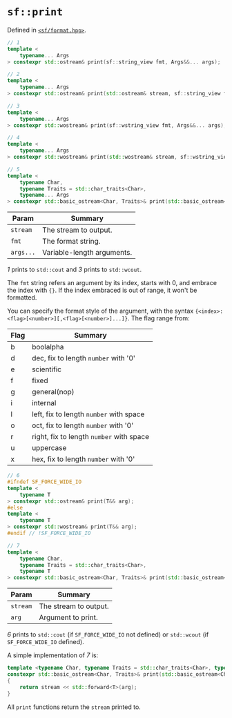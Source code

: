 # `sf::print`
Defined in [`<sf/format.hpp>`](./index.md).
``` c++
// 1
template <
    typename... Args
> constexpr std::ostream& print(sf::string_view fmt, Args&&... args);

// 2
template <
    typename... Args
> constexpr std::ostream& print(std::ostream& stream, sf::string_view fmt, Args&&... args);

// 3
template <
    typename... Args
> constexpr std::wostream& print(sf::wstring_view fmt, Args&&... args);

// 4
template <
    typename... Args
> constexpr std::wostream& print(std::wostream& stream, sf::wstring_view fmt, Args&&... args);

// 5
template <
    typename Char, 
    typename Traits = std::char_traits<Char>, 
    typename... Args
> constexpr std::basic_ostream<Char, Traits>& print(std::basic_ostream<Char, Traits>& stream, sf::basic_string_view<Char, Traits> fmt, Args&&... args);
```

|Param|Summary|
|-|-|
|`stream`|The stream to output.|
|`fmt`|The format string.|
|`args...`|Variable-length arguments.|

*1* prints to `std::cout` and *3* prints to `std::wcout`.

The `fmt` string refers an argument by its index, starts with 0, and embrace the index with `{}`. If the index embraced is out of range, it won't be formatted.

You can specify the format style of the argument, with the syntax `{<index>:<flag>[<number>][,<flag>[<number>]...]}`. The flag range from:

|Flag|Summary|
|-|-|
|b|boolalpha|
|d|dec, fix to length `number` with '0'|
|e|scientific|
|f|fixed|
|g|general(nop)|
|i|internal|
|l|left, fix to length `number` with space|
|o|oct, fix to length `number` with '0'|
|r|right, fix to length `number` with space|
|u|uppercase|
|x|hex, fix to length `number` with '0'|

``` c++
// 6
#ifndef SF_FORCE_WIDE_IO
template <
    typename T
> constexpr std::ostream& print(T&& arg);
#else
template <
    typename T
> constexpr std::wostream& print(T&& arg);
#endif // !SF_FORCE_WIDE_IO

// 7
template <
    typename Char, 
    typename Traits = std::char_traits<Char>, 
    typename T
> constexpr std::basic_ostream<Char, Traits>& print(std::basic_ostream<Char, Traits>& stream, T&& arg);
```

|Param|Summary|
|-|-|
|`stream`|The stream to output.|
|`arg`|Argument to print.|

*6* prints to `std::cout` (if `SF_FORCE_WIDE_IO` not defined) or `std::wcout` (if `SF_FORCE_WIDE_IO` defined).

A simple implementation of *7* is:
``` c++
template <typename Char, typename Traits = std::char_traits<Char>, typename T>
constexpr std::basic_ostream<Char, Traits>& print(std::basic_ostream<Char, Traits>& stream, T&& arg)
{
    return stream << std::forward<T>(arg);
}
```

All `print` functions return the `stream` printed to.
